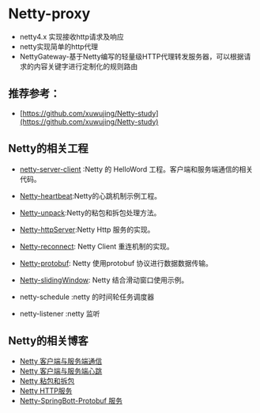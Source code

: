 # Netty-proxy
- netty4.x 实现接收http请求及响应
- netty实现简单的http代理
- NettyGateway-基于Netty编写的轻量级HTTP代理转发服务器，可以根据请求的内容关键字进行定制化的规则路由

## 推荐参考：
- [https://github.com/xuwujing/Netty-study](https://github.com/xuwujing/Netty-study)

## Netty的相关工程

- [netty-server-client](https://github.com/xuwujing/Netty/tree/master/Netty-hello) :Netty 的 HelloWord 工程。客户端和服务端通信的相关代码。

- [Netty-heartbeat](https://github.com/xuwujing/Netty/tree/master/Netty-heartbeat):Netty的心跳机制示例工程。

- [Netty-unpack](https://github.com/xuwujing/Netty/tree/master/Netty-unpack):Netty的粘包和拆包处理方法。

- [Netty-httpServer](https://github.com/xuwujing/Netty/tree/master/Netty-httpServer):Netty Http 服务的实现。

- [Netty-reconnect](https://github.com/xuwujing/Netty-study/tree/master/Netty-reconnect): Netty Client 重连机制的实现。

- [Netty-protobuf](https://github.com/xuwujing/Netty-study/tree/master/Netty-protobuf): Netty 使用protobuf 协议进行数据数据传输。

- [Netty-slidingWindow](https://github.com/xuwujing/Netty-study/tree/master/Netty-slidingWindow): Netty 结合滑动窗口使用示例。

- netty-schedule    :netty 的时间轮任务调度器
- netty-listener    :netty 监听

 
## Netty的相关博客

- [Netty 客户端与服务端通信](http://blog.csdn.net/qazwsxpcm/article/details/77750865)
- [Netty 客户端与服务端心跳](http://blog.csdn.net/qazwsxpcm/article/details/78174437)
- [Netty 粘包和拆包](http://blog.csdn.net/qazwsxpcm/article/details/78265120)
- [Netty HTTP服务](http://blog.csdn.net/qazwsxpcm/article/details/78364023)
- [Netty-SpringBott-Protobuf 服务](https://blog.csdn.net/qazwsxpcm/article/details/81069833)